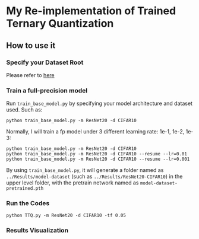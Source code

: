 # My Re-implementation of Trained Ternary Quantization

## How to use it

### Specify your Dataset Root
Please refer to [here](./README.md)

### Train a full-precision model

Run `train_base_model.py` by specifying your model architecture and dataset used. Such as:

```
python train_base_model.py -m ResNet20 -d CIFAR10
```

Normally, I will train a fp model under 3 different learning rate: 1e-1, 1e-2, 1e-3:

```
python train_base_model.py -m ResNet20 -d CIFAR10
python train_base_model.py -m ResNet20 -d CIFAR10 --resume --lr=0.01
python train_base_model.py -m ResNet20 -d CIFAR10 --resume --lr=0.001
```

By using `train_base_model.py`, it will generate a folder named as `../Results/model-dataset` (such as 
`../Results/ResNet20-CIFAR10`) in the upper level folder, with the pretrain network named as `model-dataset-pretrained.pth`

### Run the Codes

```
python TTQ.py -m ResNet20 -d CIFAR10 -tf 0.05
```

### Results Visualization